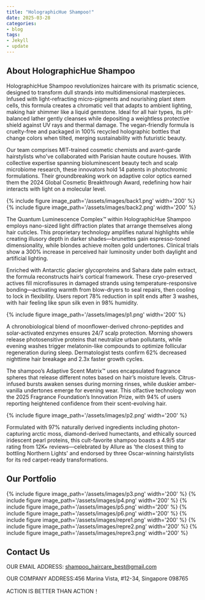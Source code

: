 ```yaml
---
title: "HolographicHue Shampoo!"
date: 2025-03-28
categories:
- blog
tags:
- Jekyll
- update
---
```


## About HolographicHue Shampoo

HolographicHue Shampoo revolutionizes haircare with its prismatic science, designed to transform dull strands into multidimensional masterpieces. Infused with light-refracting micro-pigments and nourishing plant stem cells, this formula creates a chromatic veil that adapts to ambient lighting, making hair shimmer like a liquid gemstone. Ideal for all hair types, its pH-balanced lather gently cleanses while depositing a weightless protective shield against UV rays and thermal damage. The vegan-friendly formula is cruelty-free and packaged in 100% recycled holographic bottles that change colors when tilted, merging sustainability with futuristic beauty.

Our team comprises MIT-trained cosmetic chemists and avant-garde hairstylists who've collaborated with Parisian haute couture houses. With collective expertise spanning bioluminescent beauty tech and scalp microbiome research, these innovators hold 14 patents in photochromic formulations. Their groundbreaking work on adaptive color optics earned them the 2024 Global Cosmetic Breakthrough Award, redefining how hair interacts with light on a molecular level.

{% include figure image_path='/assets/images/back1.png' width='200' %}
{% include figure image_path='/assets/images/back2.png' width='200' %}

The Quantum Luminescence Complex™ within HolographicHue Shampoo employs nano-sized light diffraction plates that arrange themselves along hair cuticles. This proprietary technology amplifies natural highlights while creating illusory depth in darker shades—brunettes gain espresso-toned dimensionality, while blondes achieve molten gold undertones. Clinical trials show a 300% increase in perceived hair luminosity under both daylight and artificial lighting.

Enriched with Antarctic glacier glycoproteins and Sahara date palm extract, the formula reconstructs hair’s cortical framework. These cryo-preserved actives fill microfissures in damaged strands using temperature-responsive bonding—activating warmth from blow-dryers to seal repairs, then cooling to lock in flexibility. Users report 78% reduction in split ends after 3 washes, with hair feeling like spun silk even in 98% humidity.

{% include figure image_path='/assets/images/p1.png' width='200' %}

A chronobiological blend of moonflower-derived chrono-peptides and solar-activated enzymes ensures 24/7 scalp protection. Morning showers release photosensitive proteins that neutralize urban pollutants, while evening washes trigger melatonin-like compounds to optimize follicular regeneration during sleep. Dermatologist tests confirm 62% decreased nighttime hair breakage and 2.3x faster growth cycles.

The shampoo’s Adaptive Scent Matrix™ uses encapsulated fragrance spheres that release different notes based on hair’s moisture levels. Citrus-infused bursts awaken senses during morning rinses, while duskier amber-vanilla undertones emerge for evening wear. This olfactive technology won the 2025 Fragrance Foundation’s Innovation Prize, with 94% of users reporting heightened confidence from their scent-evolving hair.

{% include figure image_path='/assets/images/p2.png' width='200' %}

Formulated with 97% naturally derived ingredients including photon-capturing arctic moss, diamond-derived humectants, and ethically sourced iridescent pearl proteins, this cult-favorite shampoo boasts a 4.9/5 star rating from 12K+ reviews—celebrated by Allure as 'the closest thing to bottling Northern Lights' and endorsed by three Oscar-winning hairstylists for its red carpet-ready transformations.

## Our Portfolio

{% include figure image_path='/assets/images/p3.png' width='200' %}
{% include figure image_path='/assets/images/p4.png' width='200' %}
{% include figure image_path='/assets/images/p5.png' width='200' %}
{% include figure image_path='/assets/images/p6.png' width='200' %}
{% include figure image_path='/assets/images/repre1.png' width='200' %}
{% include figure image_path='/assets/images/repre2.png' width='200' %}
{% include figure image_path='/assets/images/repre3.png' width='200' %}

## Contact Us

OUR EMAIL ADDRESS: shampoo_haircare_best@gmail.com

OUR COMPANY ADDRESS:456 Marina Vista, #12-34, Singapore 098765

ACTION IS BETTER THAN ACTION！
